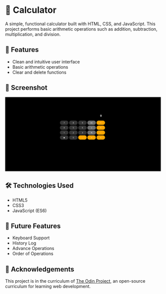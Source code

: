 # 🧮 Calculator

A simple, functional calculator built with HTML, CSS, and JavaScript. This project performs basic arithmetic operations such as addition, subtraction, multiplication, and division.

## 🚀 Features

- Clean and intuitive user interface
- Basic arithmetic operations
- Clear and delete functions

## 📸 Screenshot

![Calculator Screenshot](imgs/calc.png)

## 🛠️ Technologies Used

- HTML5
- CSS3
- JavaScript (ES6)

## 🔮 Future Features

- Keyboard Support
- History Log
- Advance Operations
- Order of Operations

## 🙌 Acknowledgements

This project is in the curriculum of [The Odin Project](https://www.theodinproject.com), an open-source curriculum for learning web development.
